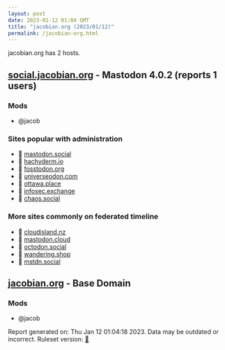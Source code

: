 ```yaml
---
layout: post
date: 2023-01-12 01:04 GMT
title: "jacobian.org (2023/01/12)"
permalink: /jacobian-org.html
---
```


jacobian.org has 2 hosts.

## [social.jacobian.org](https://social.jacobian.org) - Mastodon 4.0.2 (reports 1 users)

### Mods
 * @jacob

### Sites popular with administration

* 🐘 [mastodon.social](/mastodon-social.html)
* 🐘 [hachyderm.io](/hachyderm-io.html)
* 🐘 [fosstodon.org](/fosstodon-org.html)
* 🐘 [universeodon.com](/universeodon-com.html)
* 🐘 [ottawa.place](/ottawa-place.html)
* 🐘 [infosec.exchange](/infosec-exchange.html)
* 🐘 [chaos.social](/chaos-social.html)

### More sites commonly on federated timeline

* 🐘 [cloudisland.nz](/cloudisland-nz.html)
* 🐘 [mastodon.cloud](/mastodon-cloud.html)
* 🐘 [octodon.social](/octodon-social.html)
* 🐘 [wandering.shop](/wandering-shop.html)
* 🐘 [mstdn.social](/mstdn-social.html)

## [jacobian.org](https://jacobian.org) - Base Domain

### Mods
 * @jacob

Report generated on: Thu Jan 12 01:04:18 2023. Data may be outdated or incorrect.
Ruleset version: [🧁](/version-cupcake)
